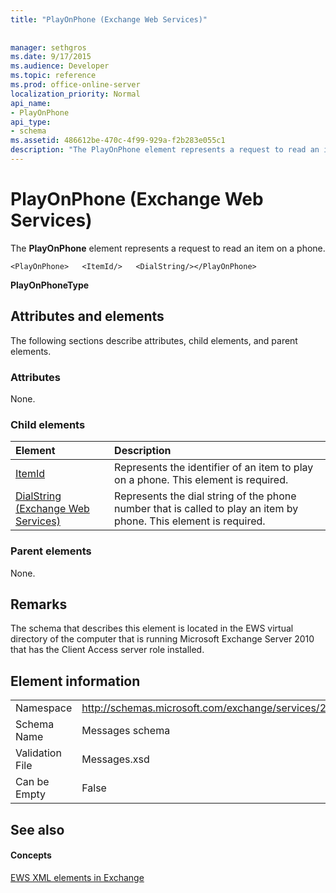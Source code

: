 ```yaml
---
title: "PlayOnPhone (Exchange Web Services)"
 
 
manager: sethgros
ms.date: 9/17/2015
ms.audience: Developer
ms.topic: reference
ms.prod: office-online-server
localization_priority: Normal
api_name:
- PlayOnPhone
api_type:
- schema
ms.assetid: 486612be-470c-4f99-929a-f2b283e055c1
description: "The PlayOnPhone element represents a request to read an item on a phone."
---
```


# PlayOnPhone (Exchange Web Services)

The **PlayOnPhone** element represents a request to read an item on a phone. 
  
```
<PlayOnPhone>   <ItemId/>   <DialString/></PlayOnPhone>
```

 **PlayOnPhoneType**
## Attributes and elements

The following sections describe attributes, child elements, and parent elements.
  
### Attributes

None.
  
### Child elements

|**Element**|**Description**|
|:-----|:-----|
|[ItemId](itemid.md) <br/> |Represents the identifier of an item to play on a phone. This element is required.  <br/> |
|[DialString (Exchange Web Services)](dialstring-exchange-web-services.md) <br/> |Represents the dial string of the phone number that is called to play an item by phone. This element is required.  <br/> |
   
### Parent elements

None.
  
## Remarks

The schema that describes this element is located in the EWS virtual directory of the computer that is running Microsoft Exchange Server 2010 that has the Client Access server role installed.
  
## Element information

|||
|:-----|:-----|
|Namespace  <br/> |http://schemas.microsoft.com/exchange/services/2006/messages  <br/> |
|Schema Name  <br/> |Messages schema  <br/> |
|Validation File  <br/> |Messages.xsd  <br/> |
|Can be Empty  <br/> |False  <br/> |
   
## See also

#### Concepts

[EWS XML elements in Exchange](ews-xml-elements-in-exchange.md)

